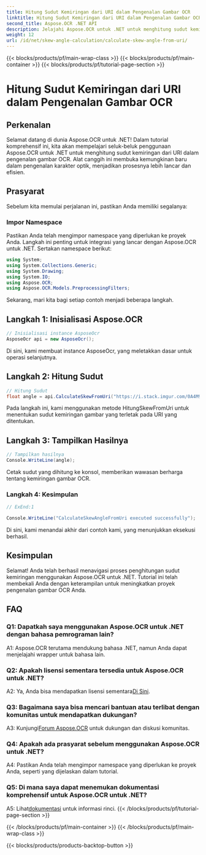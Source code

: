 ```yaml
---
title: Hitung Sudut Kemiringan dari URI dalam Pengenalan Gambar OCR
linktitle: Hitung Sudut Kemiringan dari URI dalam Pengenalan Gambar OCR
second_title: Aspose.OCR .NET API
description: Jelajahi Aspose.OCR untuk .NET untuk menghitung sudut kemiringan dengan mudah dalam pengenalan gambar OCR. Tingkatkan proyek Anda dengan presisi dan efisiensi.
weight: 12
url: /id/net/skew-angle-calculation/calculate-skew-angle-from-uri/
---
```


{{< blocks/products/pf/main-wrap-class >}}
{{< blocks/products/pf/main-container >}}
{{< blocks/products/pf/tutorial-page-section >}}

# Hitung Sudut Kemiringan dari URI dalam Pengenalan Gambar OCR

## Perkenalan

Selamat datang di dunia Aspose.OCR untuk .NET! Dalam tutorial komprehensif ini, kita akan mempelajari seluk-beluk penggunaan Aspose.OCR untuk .NET untuk menghitung sudut kemiringan dari URI dalam pengenalan gambar OCR. Alat canggih ini membuka kemungkinan baru dalam pengenalan karakter optik, menjadikan prosesnya lebih lancar dan efisien.

## Prasyarat

Sebelum kita memulai perjalanan ini, pastikan Anda memiliki segalanya:

### Impor Namespace

Pastikan Anda telah mengimpor namespace yang diperlukan ke proyek Anda. Langkah ini penting untuk integrasi yang lancar dengan Aspose.OCR untuk .NET. Sertakan namespace berikut:

```csharp
using System;
using System.Collections.Generic;
using System.Drawing;
using System.IO;
using Aspose.OCR;
using Aspose.OCR.Models.PreprocessingFilters;
```

Sekarang, mari kita bagi setiap contoh menjadi beberapa langkah.

## Langkah 1: Inisialisasi Aspose.OCR

```csharp
// Inisialisasi instance AsposeOcr
AsposeOcr api = new AsposeOcr();
```

Di sini, kami membuat instance AsposeOcr, yang meletakkan dasar untuk operasi selanjutnya.

## Langkah 2: Hitung Sudut

```csharp
// Hitung Sudut
float angle = api.CalculateSkewFromUri("https://i.stack.imgur.com/0A4M9.png");
```

Pada langkah ini, kami menggunakan metode HitungSkewFromUri untuk menentukan sudut kemiringan gambar yang terletak pada URI yang ditentukan.

## Langkah 3: Tampilkan Hasilnya

```csharp
// Tampilkan hasilnya
Console.WriteLine(angle);
```

Cetak sudut yang dihitung ke konsol, memberikan wawasan berharga tentang kemiringan gambar OCR.

### Langkah 4: Kesimpulan

```csharp
// ExEnd:1

Console.WriteLine("CalculateSkewAngleFromUri executed successfully");
```

Di sini, kami menandai akhir dari contoh kami, yang menunjukkan eksekusi berhasil.

## Kesimpulan

Selamat! Anda telah berhasil menavigasi proses penghitungan sudut kemiringan menggunakan Aspose.OCR untuk .NET. Tutorial ini telah membekali Anda dengan keterampilan untuk meningkatkan proyek pengenalan gambar OCR Anda.

## FAQ

### Q1: Dapatkah saya menggunakan Aspose.OCR untuk .NET dengan bahasa pemrograman lain?

A1: Aspose.OCR terutama mendukung bahasa .NET, namun Anda dapat menjelajahi wrapper untuk bahasa lain.

### Q2: Apakah lisensi sementara tersedia untuk Aspose.OCR untuk .NET?

 A2: Ya, Anda bisa mendapatkan lisensi sementara[Di Sini](https://purchase.aspose.com/temporary-license/).

### Q3: Bagaimana saya bisa mencari bantuan atau terlibat dengan komunitas untuk mendapatkan dukungan?

 A3: Kunjungi[Forum Aspose.OCR](https://forum.aspose.com/c/ocr/16) untuk dukungan dan diskusi komunitas.

### Q4: Apakah ada prasyarat sebelum menggunakan Aspose.OCR untuk .NET?

A4: Pastikan Anda telah mengimpor namespace yang diperlukan ke proyek Anda, seperti yang dijelaskan dalam tutorial.

### Q5: Di mana saya dapat menemukan dokumentasi komprehensif untuk Aspose.OCR untuk .NET?

 A5: Lihat[dokumentasi](https://reference.aspose.com/ocr/net/) untuk informasi rinci.
{{< /blocks/products/pf/tutorial-page-section >}}

{{< /blocks/products/pf/main-container >}}
{{< /blocks/products/pf/main-wrap-class >}}

{{< blocks/products/products-backtop-button >}}

